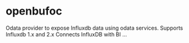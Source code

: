 # openbufoc
Odata provider to expose Influxdb data using odata services. Supports Influxdb 1.x and 2.x Connects InfluxDB with BI …
